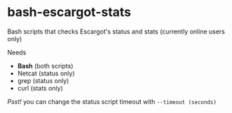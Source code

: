 # bash-escargot-stats
Bash scripts that checks Escargot's status and stats (currently online users only)

Needs
* **Bash** (both scripts)
* Netcat (status only)
* grep  (status only)
* curl (stats only)

_Psst!_ you can change the status script timeout with `--timeout (seconds)`
